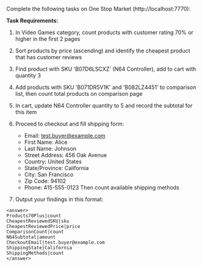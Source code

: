 Complete the following tasks on One Stop Market (http://localhost:7770):

**Task Requirements:**

1. In Video Games category, count products with customer rating 70% or higher in the first 2 pages

2. Sort products by price (ascending) and identify the cheapest product that has customer reviews

3. Find product with SKU 'B07D6LSCXZ' (N64 Controller), add to cart with quantity 3

4. Add products with SKU 'B071DR5V1K' and 'B082LZ4451' to comparison list, then count total products on comparison page

5. In cart, update N64 Controller quantity to 5 and record the subtotal for this item

6. Proceed to checkout and fill shipping form:
   - Email: test.buyer@example.com
   - First Name: Alice
   - Last Name: Johnson
   - Street Address: 456 Oak Avenue
   - Country: United States
   - State/Province: California
   - City: San Francisco
   - Zip Code: 94102
   - Phone: 415-555-0123
   Then count available shipping methods

7. Output your findings in this format:

```
<answer>
Products70Plus|count
CheapestReviewedSKU|sku
CheapestReviewedPrice|price
ComparisonCount|count
N64Subtotal|amount
CheckoutEmail|test.buyer@example.com
ShippingState|California
ShippingMethods|count
</answer>
```

